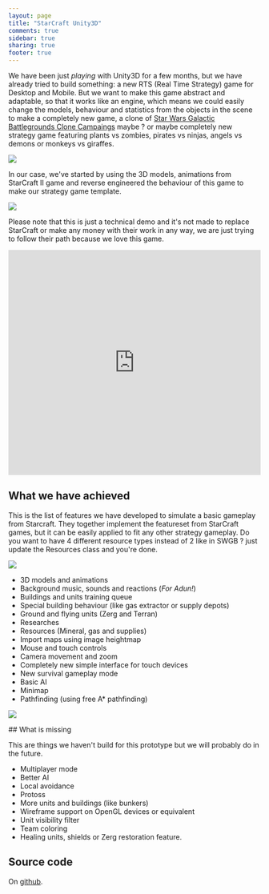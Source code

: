 ```yaml
---
layout: page
title: "StarCraft Unity3D"
comments: true
sidebar: true
sharing: true
footer: true
---
```


We have been just _playing_ with Unity3D for a few months, but we have already tried to build something: a new RTS (Real Time Strategy) game for Desktop and Mobile. But we want to make this game abstract and adaptable, so that it works like an engine, which means we could easily change the models, behaviour and statistics from the objects in the scene to make a completely new game, a clone of [Star Wars Galactic Battlegrounds Clone Campaings](https://www.youtube.com/watch?v=0Wkrd594k4k) maybe ? or maybe completely new strategy game featuring plants vs zombies, pirates vs ninjas, angels vs demons or monkeys vs giraffes.

<img src='https://farm2.staticflickr.com/1636/24079670424_3275b9c5f1_z_d.jpg'/>

In our case, we've started by using the 3D models, animations from StarCraft II game
and reverse engineered the behaviour of this game to make our strategy game template.

<img src='https://farm2.staticflickr.com/1502/24614331371_6e4c44e84e_z_d.jpg'/>

Please note that this is just a technical demo and it's not made to replace
StarCraft or make any money with their work in any way, we are just trying to follow their path because we love this game.

<iframe width="100%" height="450" src="https://www.youtube.com/embed/MqGj5grWYG8" frameborder="0" allowfullscreen></iframe>

## What we have achieved

This is the list of features we have developed to simulate a basic gameplay from Starcraft.
They together implement the featureset from StarCraft games, but it can be easily applied to fit any other strategy gameplay. Do you want to have 4 different resource types instead of 2 like in SWGB ? just update the Resources class and you're done.

<img src='https://farm2.staticflickr.com/1534/24707844895_74afa1c9af_z_d.jpg'/>

* 3D models and animations
* Background music, sounds and reactions (_For Adun!_)
* Buildings and units training queue
* Special building behaviour (like gas extractor or supply depots)
* Ground and flying units (Zerg and Terran)
* Researches
* Resources (Mineral, gas and supplies)
* Import maps using image heightmap
* Mouse and touch controls
* Camera movement and zoom
* Completely new simple interface for touch devices
* New survival gameplay mode
* Basic AI
* Minimap
* Pathfinding (using free A* pathfinding)

<img src='https://farm2.staticflickr.com/1452/24681642176_2a5f191b10_z_d.jpg'/>

## What is missing

This are things we haven't build for this prototype but we will probably do in the future.

* Multiplayer mode
* Better AI
* Local avoidance
* Protoss
* More units and buildings (like bunkers)
* Wireframe support on OpenGL devices or equivalent
* Unit visibility filter
* Team coloring
* Healing units, shields or Zerg restoration feature.

## Source code

On [github](https://github.com/coconauts/startcraft-unity3d).